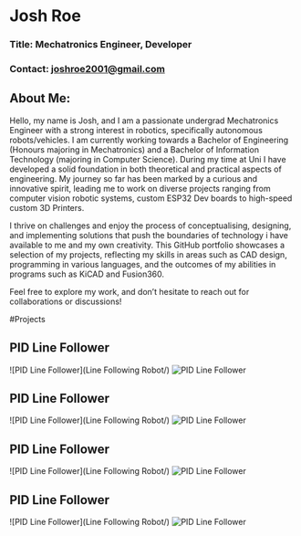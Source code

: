 # Josh Roe

### Title: Mechatronics Engineer, Developer
### Contact: joshroe2001@gmail.com

## About Me:
Hello, my name is Josh, and I am a passionate undergrad Mechatronics Engineer with a strong interest in robotics, specifically autonomous robots/vehicles. I am currently working towards a Bachelor of Engineering (Honours majoring in Mechatronics) and a Bachelor of Information Technology (majoring in Computer Science). During my time at Uni I have developed a solid foundation in both theoretical and practical aspects of engineering. My journey so far has been marked by a curious and innovative spirit, leading me to work on diverse projects ranging from computer vision robotic systems, custom ESP32 Dev boards to high-speed custom 3D Printers.

I thrive on challenges and enjoy the process of conceptualising, designing, and implementing solutions that push the boundaries of technology i have available to me and my own creativity. This GitHub portfolio showcases a selection of my projects, reflecting my skills in areas such as CAD design, programming in various languages, and the outcomes of my abilities in programs such as KiCAD and Fusion360.

Feel free to explore my work, and don’t hesitate to reach out for collaborations or discussions!

#Projects

## PID Line Follower

![PID Line Follower](Line Following Robot/)
![PID Line Follower](LineFollower.png)

## PID Line Follower

![PID Line Follower](Line Following Robot/)
![PID Line Follower](LineFollower.png)

## PID Line Follower

![PID Line Follower](Line Following Robot/)
![PID Line Follower](LineFollower.png)

## PID Line Follower

![PID Line Follower](Line Following Robot/)
![PID Line Follower](LineFollower.png)

